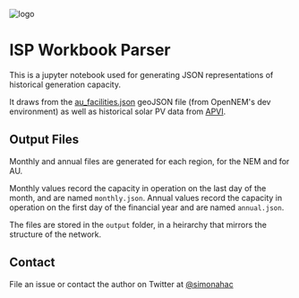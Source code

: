 ![logo](https://openelectricity.org.au/img/logo.svg)


# ISP Workbook Parser

This is a jupyter notebook used for generating JSON representations of historical generation capacity.

It draws from the [au_facilities.json](https://data.dev.opennem.org.au/v3/geo/au_facilities.json) geoJSON file (from OpenNEM's dev environment) as well as historical solar PV data from [APVI](https://pv-map.apvi.org.au/data/postcode/monthly/capacity/).


## Output Files

Monthly and annual files are generated for each region, for the NEM and for AU.

Monthly values record the capacity in operation on the last day of the month, and are named `monthly.json`.
Annual values record the capacity in operation on the first day of the financial year and are named `annual.json`.

The files are stored in the `output` folder, in a heirarchy that mirrors the structure of the network.

## Contact

 File an issue or contact the author on Twitter at [@simonahac](https://twitter.com/simonahac)
